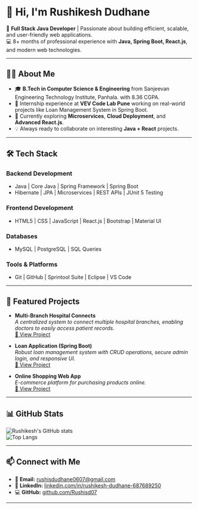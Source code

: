 # 👋 Hi, I'm Rushikesh Dudhane  

🚀 **Full Stack Java Developer** | Passionate about building efficient, scalable, and user-friendly web applications.  
💻 8+ months of professional experience with **Java, Spring Boot, React.js**, and modern web technologies.  

---

## 🧑‍💻 About Me  
- 🎓 **B.Tech in Computer Science & Engineering** from Sanjeevan Engineering Technology Institute, Panhala. with 8.36 CGPA.  
- 💼 Internship experience at **VEV Code Lab Pune** working on real-world projects like Loan Management System in Spring Boot.  
- 🌱 Currently exploring **Microservices**, **Cloud Deployment**, and **Advanced React.js**.  
- 💡 Always ready to collaborate on interesting **Java + React** projects.  

---

## 🛠 Tech Stack  

### **Backend Development**
- Java | Core Java | Spring Framework | Spring Boot  
- Hibernate | JPA | Microservices | REST APIs | JUnit 5 Testing  

### **Frontend Development**
- HTML5 | CSS | JavaScript | React.js | Bootstrap | Material UI  

### **Databases**
- MySQL | PostgreSQL | SQL Queries  

### **Tools & Platforms**
- Git | GitHub | Sprintool Suite | Eclipse | VS Code  

---

## 📂 Featured Projects  
- **Multi-Branch Hospital Connects**  
  *A centralized system to connect multiple hospital branches, enabling doctors to easily access patient records.*  
  [🔗 View Project](https://github.com/Rushisd07)

- **Loan Application (Spring Boot)**  
  *Robust loan management system with CRUD operations, secure admin login, and responsive UI.*  
  [🔗 View Project](https://github.com/Rushisd07)

- **Online Shopping Web App**  
  *E-commerce platform for purchasing products online.*  
  [🔗 View Project](https://github.com/Rushisd07)

---

## 📊 GitHub Stats  
![Rushikesh's GitHub stats](https://github-readme-stats.vercel.app/api?username=Rushisd07&show_icons=true&theme=radical)  
![Top Langs](https://github-readme-stats.vercel.app/api/top-langs/?username=Rushisd07&layout=compact&theme=radical)  

---

## 📫 Connect with Me  
- 📧 **Email:** [rushisdudhane0607@gmail.com](mailto:rushisdudhane0607@gmail.com)  
- 💼 **LinkedIn:** [linkedin.com/in/rushikesh-dudhane-687689250](https://www.linkedin.com/in/rushikesh-dudhane-687689250/)  
- 💻 **GitHub:** [github.com/Rushisd07](https://github.com/Rushisd07)  

---
